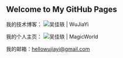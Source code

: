 ## Welcome to My GitHub Pages

我的技术博客： ![吴佳轶 | WuJiaYi](http://www.wujiayi.vip)

我的个人主页： ![吴佳轶 | MagicWorld](http://www.magicworld.vip)

我的邮箱：hellowujiayi@gmail.com


